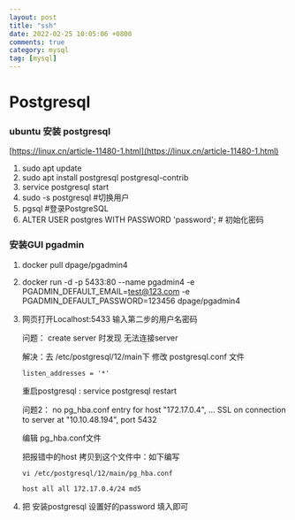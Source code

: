 ```yaml
---
layout: post
title: "ssh"
date: 2022-02-25 10:05:06 +0800
comments: true
category: mysql
tag: [mysql]
---
```




#  Postgresql  

### ubuntu 安装 postgresql
[https://linux.cn/article-11480-1.html](https://linux.cn/article-11480-1.html)

1. sudo apt update
2. sudo apt install postgresql postgresql-contrib
3. service postgresql start
4. sudo -s postgresql	 #切换用户
5. pgsql 	#登录PostgreSQL
6. ALTER USER postgres WITH PASSWORD 'password'; # 初始化密码  


### 安装GUI  pgadmin

1. docker pull dpage/pgadmin4

2. docker run -d -p 5433:80 --name pgadmin4 -e PGADMIN_DEFAULT_EMAIL=test@123.com -e PGADMIN_DEFAULT_PASSWORD=123456 dpage/pgadmin4

3. 网页打开Localhost:5433 输入第二步的用户名密码

   问题： create server 时发现 无法连接server

   解决：去 /etc/postgresql/12/main下 修改 postgresql.conf 文件

   ```
   listen_addresses = '*' 
   ```

   重启postgresql : service postgresql restart

   

   问题2： no pg_hba.conf entry for host "172.17.0.4", ... SSL on connection to server at "10.10.48.194", port 5432

   编辑 pg_hba.conf文件 

   把报错中的host 拷贝到这个文件中：如下编写

   ```
   vi /etc/postgresql/12/main/pg_hba.conf
   
   host all all 172.17.0.4/24 md5
   ```

   

4. 把 安装postgresql 设置好的password 填入即可
   



